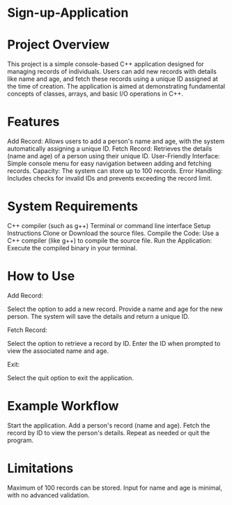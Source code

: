 # Sign-up-Application
# Project Overview
This project is a simple console-based C++ application designed for managing records of individuals. Users can add new records with details like name and age, and fetch these records using a unique ID assigned at the time of creation. The application is aimed at demonstrating fundamental concepts of classes, arrays, and basic I/O operations in C++.

# Features
Add Record: Allows users to add a person's name and age, with the system automatically assigning a unique ID.
Fetch Record: Retrieves the details (name and age) of a person using their unique ID.
User-Friendly Interface: Simple console menu for easy navigation between adding and fetching records.
Capacity: The system can store up to 100 records.
Error Handling: Includes checks for invalid IDs and prevents exceeding the record limit.

# System Requirements
C++ compiler (such as g++)
Terminal or command line interface
Setup Instructions
Clone or Download the source files.
Compile the Code:
Use a C++ compiler (like g++) to compile the source file.
Run the Application:
Execute the compiled binary in your terminal.
# How to Use
Add Record:

Select the option to add a new record.
Provide a name and age for the new person.
The system will save the details and return a unique ID.

Fetch Record:

Select the option to retrieve a record by ID.
Enter the ID when prompted to view the associated name and age.

Exit:

Select the quit option to exit the application.
# Example Workflow
Start the application.
Add a person's record (name and age).
Fetch the record by ID to view the person's details.
Repeat as needed or quit the program.
# Limitations
Maximum of 100 records can be stored.
Input for name and age is minimal, with no advanced validation.
